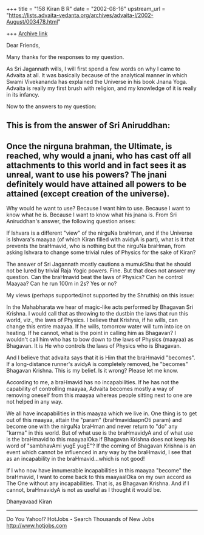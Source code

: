 +++
title = "158 Kiran B R"
date = "2002-08-16"
upstream_url = "https://lists.advaita-vedanta.org/archives/advaita-l/2002-August/003478.html"

+++
[Archive link](https://lists.advaita-vedanta.org/archives/advaita-l/2002-August/003478.html)

Dear Friends,

Many thanks for the responses to my question.

As Sri Jagannath wills, I will first spend a few words
on why I came to Advaita at all. It was basically
because of the analytical manner in which Swami
Vivekananda has explained the Universe in his book
Jnana Yoga. Advaita is really my first brush with
religion, and my knowledge of it is really in its
infancy.

Now to the answers to my question:

This is from the answer of Sri Aniruddhan:
---
Once the nirguna brahman, the Ultimate, is reached,
why would a jnani, who has cast off all attachments to
this world and in fact sees it as unreal, want to use
his powers? The jnani definitely would have attained
all powers to be attained (except creation of the
universe).
---

Why would he want to use? Because I want him to use.
Because I want to know what he is. Because I want to
know what his jnana is. From Sri Aniruddhan's answer,
the following question arises:

If Ishvara is a different "view" of the nirguNa
braHman, and if the Universe is Ishvara's maayaa (of
which Kiran filled with avidyA is part), what is it
that prevents the braHmavid, who is nothing but the
nirguNa braHman, from asking Ishvara to change some
trivial rules of Physics for the sake of Kiran?

The answer of Sri Jagannath mostly cautions a mumukShu
that he should not be lured by trivial Raja Yogic
powers. Fine. But that does not answer my question.
Can the braHmavid beat the laws of Physics? Can he
control Maayaa? Can he run 100m in 2s? Yes or no?

My views (perhaps supported/not supported by the
Shruthis) on this issue:

In the Mahabharata we hear of magic-like acts
performed by Bhagavan Sri Krishna. I would call that
as throwing to the dustbin the laws that run this
world, viz., the laws of Physics. I believe that
Krishna, if he wills, can change this entire maayaa.
If he wills, tomorrow water will turn into ice on
heating. If he cannot, what is the point in calling
him as Bhagavan? I wouldn't call him who has to bow
down to the laws of Physics (maayaa) as Bhagavan. It
is He who controls the laws of Physics who is
Bhagavan.

And I believe that advaita says that it is Him that
the braHmavid "becomes". If a long-distance runner's
avidyA is completely removed, he "becomes" Bhagavan
Krishna. This is my belief. Is it wrong? Please let me
know.

According to me, a braHmavid has no incapabilities. If
he has not the capability of controlling maayaa,
Advaita becomes mostly a way of removing oneself from
this maayaa whereas people sitting next to one are not
helped in any way.

We all have incapabilities in this maayaa which we
live in. One thing is to get out of this maayaa,
attain the "param" (braHmavidaapnOti param) and become
one with the nirguNa braHman and never return to "do"
any "karma" in this world. But of what use is the
braHmavidyA and of what use is the braHmavid to this
maayaalOka if Bhagavan Krishna does not keep his word
of "sambhavAmi yugE yugE"? If the coming of Bhagavan
Krishna is an event which cannot be influenced in any
way by the braHmavid, I see that as an incapability in
the braHmavid...which is not good!

If I who now have innumerable incapabilities in this
maayaa "become" the braHmavid, I want to come back to
this maayaalOka on my own accord as The One without
any incapabilities. That is, as Bhagavan Krishna. And
if I cannot, braHmavidyA is not as useful as I thought
it would be.

Dhanyavaad
Kiran


__________________________________________________
Do You Yahoo!?
HotJobs - Search Thousands of New Jobs
http://www.hotjobs.com

